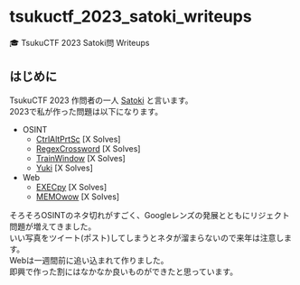 # tsukuctf_2023_satoki_writeups
🎓 TsukuCTF 2023 Satoki問 Writeups

## はじめに
TsukuCTF 2023 作問者の一人 [Satoki](https://twitter.com/satoki00) と言います。  
2023で私が作った問題は以下になります。  

- OSINT
  - [CtrlAltPrtSc](osint/CtrlAltPrtSc) [X Solves]  
  - [RegexCrossword](osint/RegexCrossword) [X Solves]  
  - [TrainWindow](osint/TrainWindow) [X Solves]  
  - [Yuki](osint/Yuki) [X Solves]  
- Web
  - [EXECpy](web/EXECpy) [X Solves]  
  - [MEMOwow](web/MEMOwow) [X Solves]  

そろそろOSINTのネタ切れがすごく、Googleレンズの発展とともにリジェクト問題が増えてきました。  
いい写真をツイート(ポスト)してしまうとネタが溜まらないので来年は注意します。  
Webは一週間前に追い込まれて作りました。  
即興で作った割にはなかなか良いものができたと思っています。  